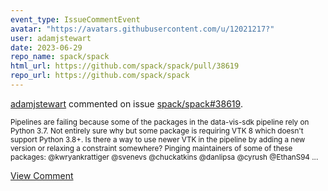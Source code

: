 ```yaml
---
event_type: IssueCommentEvent
avatar: "https://avatars.githubusercontent.com/u/12021217?"
user: adamjstewart
date: 2023-06-29
repo_name: spack/spack
html_url: https://github.com/spack/spack/pull/38619
repo_url: https://github.com/spack/spack
---
```


<a href='https://github.com/adamjstewart' target='_blank'>adamjstewart</a> commented on issue <a href='https://github.com/spack/spack/pull/38619' target='_blank'>spack/spack#38619</a>.

<small>Pipelines are failing because some of the packages in the data-vis-sdk pipeline rely on Python 3.7. Not entirely sure why but some package is requiring VTK 8 which doesn't support Python 3.8+. Is there a way to use newer VTK in the pipeline by adding a new version or relaxing a constraint somewhere? Pinging maintainers of some of these packages: @kwryankrattiger @svenevs @chuckatkins @danlipsa @cyrush @EthanS94 ...</small>

<a href='https://github.com/spack/spack/pull/38619' target='_blank'>View Comment</a>